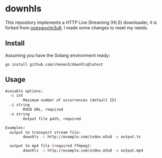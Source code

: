 # downhls

This repository implements a HTTP Live Streaming (HLS) downloader, it is forked from [oopsguy/m3u8](https://github.com/oopsguy/m3u8). I made some changes to meet my needs.

## Install

Assuming you have the Golang environment ready:
```
go install github.com/chenen3/downhls@latest
```

## Usage
```sh
Avaiable options:
  -c int
    	Maximum number of occurrences (default 25)
  -i string
    	M3U8 URL, required
  -o string
    	Output file path, required

Examples:
  output to transport stream file:
    	downhls -i http://example.com/index.m3u8 -o output.ts

  output to mp4 file (required ffmpeg):
    	downhls -i http://example.com/index.m3u8 -o output.mp4
```
